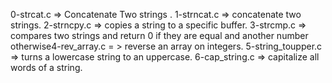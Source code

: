 0-strcat.c => Concatenate Two strings .
1-strncat.c => concatenate two strings.
2-strncpy.c => copies a string to a specific buffer.
3-strcmp.c => compares two strings and return 0 if they are equal and another number otherwise4-rev_array.c = > reverse an array on integers.
5-string_toupper.c => turns a lowercase string to an uppercase.
6-cap_string.c => capitalize all words of a string.


